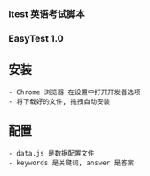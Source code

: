 ### Itest 英语考试脚本
### EasyTest 1.0

## 安装
    - Chrome 浏览器 在设置中打开开发者选项
    - 将下载好的文件, 拖拽自动安装

## 配置
    - data.js 是数据配置文件
    - keywords 是关键词, answer 是答案
